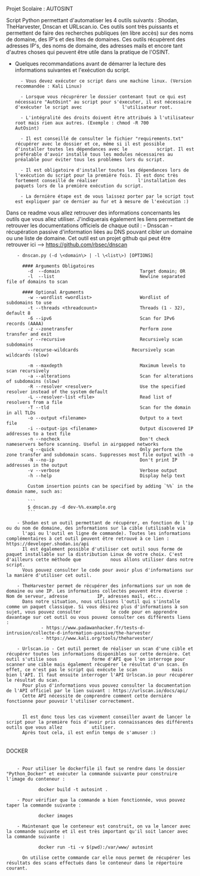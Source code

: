 Projet Scolaire : AUTOSINT

Script Python permettant d'automatiser les 4 outils suivants : Shodan, TheHarvester, Dnscan et URLscan.io.
Ces outils sont très puissants et permettent de faire des recherches publiques (en libre accès) sur des noms de domaine, des IP's et des lites de domaines.
Ces outils récupèrent des adresses IP's, des noms de domaine, des adresses mails et encore tant d'autres choses qui peuvent être utile dans la pratique de l'OSINT.

- Quelques recommandations avant de démarrer la lecture des informations suivantes et l'exécution du script.

        - Vous devez exécuter ce script dans une machine linux. (Version recommandée : Kali Linux)
        
        - Lorsque vous récuprérer le dossier contenant tout ce qui est nécessaire "AutOsint" au script pour s'éxecuter, il est nécessaire d'exécuter le script avec               l'utilisateur root.
        
        - L'intégralité des droits doivent être attribués à l'utilisateur root mais rien aux autres. (Exemple : chmod -R 700                                                       AutOsint)

        - Il est conseillé de consulter le fichier "requirements.txt" récupérer avec le dossier et ce, même si il est possible d'installer toutes les dépendances avec le           script. Il est préférable d'avoir installé tous les modules nécessaires au préalable pour éviter tous les problèmes lors du script.

        - Il est obligatoire d'installer toutes les dépendances lors de l'exécution du script pour la première fois. Il est donc très fortement conseillé de réaliser               l'installation des paquets lors de la première exécution du script.
          
        - La dernière étape est de vous laissez porter par le script tout est expliquer par ce dernier au fur et à mesure de l'exécution :)
          
          
Dans ce readme vous allez retrouver des informations concernants les outils que vous allez utiliser. J'indiquerais également les liens permettant de retrouver les documentations officiels de chaque outil : 
        - Dnsscan - récupération passive d'information liées au DNS pouvant cibler un domaine ou une liste de domaine. Cet outil est un projet github qui peut être               retrouver ici --> https://github.com/rbsec/dnscan
        
        - dnscan.py (-d \<domain\> | -l \<list\>) [OPTIONS]

          #### Arguments Obligatoires
            -d  --domain                              Target domain; OR
            -l  --list                                Newline separated file of domains to scan
    
          #### Optional Arguments
            -w --wordlist <wordlist>                  Wordlist of subdomains to use
            -t --threads <threadcount>                Threads (1 - 32), default 8
            -6 --ipv6                                 Scan for IPv6 records (AAAA)
            -z --zonetransfer                         Perform zone transfer and exit
            -r --recursive                            Recursively scan subdomains
            --recurse-wildcards                    Recursively scan wildcards (slow)

            -m --maxdepth                             Maximum levels to scan recursively
            -a --alterations                          Scan for alterations of subdomains (slow)
            -R --resolver <resolver>                  Use the specified resolver instead of the system default
            -L --resolver-list <file>                 Read list of resolvers from a file
            -T --tld                                  Scan for the domain in all TLDs
            -o --output <filename>                    Output to a text file
            -i --output-ips <filename>                Output discovered IP addresses to a text file
            -n --nocheck                              Don't check nameservers before scanning. Useful in airgapped networks
            -q --quick                                Only perform the zone transfer and subdomain scans. Suppresses most file output with -o
            -N --no-ip                                Don't print IP addresses in the output
            -v --verbose                              Verbose output
            -h --help                                 Display help text

            Custom insertion points can be specified by adding `%%` in the domain name, such as:

            ```
            $ dnscan.py -d dev-%%.example.org
            ```
            
        - Shodan est un outil permettant de récupérer, en fonction de l'ip ou du nom de domaine, des informations sur la cible (utilisable via
          l'api ou l'outil en ligne de commande). Toutes les informations complémentaires à cet outil peuvent être retrouvé à ce lien : https://developer.shodan.io/api
          Il est également possible d'utiliser cet outil sous forme de paquet installable sur la distribution Linux de votre choix. C'est d'ailleurs cette méthode que           nous allons utiliser dans notre script.
          Vous pouvez consulter le code pour avoir plus d'informations sur la manière d'utiliser cet outil.
          
        - TheHarvester permet de récupérer des informations sur un nom de domaine ou une IP. Les informations collectés peuvent être diverse : Nom de serveur, adresse           IP, adresses mail, etc...
          Dans notre situation, nous utilisons l'outil qui s'installe comme un paquet classique. Si vous désirez plus d'informations à son sujet, vous pouvez consulter           le code pour en apprendre davantage sur cet outil ou vous pouvez consulter ces différents liens : 
                 - https://www.padawanhacker.fr/tests-d-intrusion/collecte-d-information-passive/the-harvester
                 - https://www.kali.org/tools/theharvester/
                 
        - Urlscan.io - Cet outil permet de réaliser un scan d'une cible et récupérer toutes les informations disponibles sur cette dernière. Cet outil s'utilie sous             forme d'API que l'on interroge pour scanner une cible mais également récupérer le résultat d'un scan. En effet, ce n'est pas le script qui exécute le scan             mais bien l'API. Il faut ensuite interroger l'API Urlscan.io pour récupérer le résultat du scan.
          Pour plus d'informations vous pouvez consulter la documentation de l'API officiel par le lien suivant : https://urlscan.io/docs/api/
          Cette API nécessite de comprendre comment cette dernière fonctionne pour pouvoir l'utiliser correctement.
          
          
          Il est donc tous les cas vivement conseiller avant de lancer le script pour la première fois d'avoir pris connaissances des différents outils que vous allez           utiliser. 
          Après tout cela, il est enfin temps de s'amuser :)
 

######
DOCKER
######

        - Pour utiliser le dockerfile il faut se rendre dans le dossier "Python_Docker" et exécuter la commande suivante pour construire l'image du conteneur : 
                
                docker build -t autosint .
                
        - Pour vérifier que la commande a bien fonctionnée, vous pouvez taper la commande suivante : 
        
                docker images
                
        - Maintenant que le conteneur est construit, on va le lancer avec la commande suivante et il est très important qu'il soit lancer avec la commande suivante :
        
                docker run -ti -v $(pwd):/var/www/ autosint
                
          On utilise cette commande car elle nous permet de récupérer les résultats des scans effectués dans le conteneur dans le répertoire courant.
